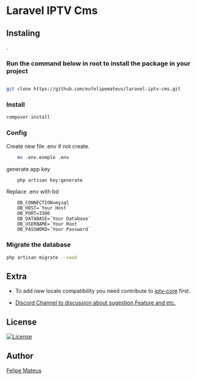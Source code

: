 # Laravel IPTV Cms

## Instaling

.

### Run the command below in root to install the package in your project
  
```bash

git clone https://github.com/eufelipemateus/laravel-iptv-cms.git
```

### Install

```bash
composer install 
```

### Config

Create new  file .env if not create.

```bash
    mv .env.exmple .env
```

generate  app key

```bash
    php artisan key:generate
```

Replace  .env with bd

```env
    DB_CONNECTION=mysql
    DB_HOST=´Your Host´
    DB_PORT=3306
    DB_DATABASE=´Your Database´
    DB_USERNAME=´Your Root´
    DB_PASSWORD=´Your Password´
```

### Migrate the database

```bash
php artisan migrate --seed
```

## Extra

- To add new locale compatibility you need contribute to [iptv-core](https://github.com/eufelipemateus/laravel-iptv-core/blob/main/src/Helpes/Locale.php) first.

- [Discord Channel to discussion about sugestion,Feature and etc.](https://discord.com/channels/885888529845076078/953528360615690270)

## License

[![License](http://poser.pugx.org/felipemateus/iptv-channels/license)](https://packagist.org/packages/felipemateus/iptv-channels)

## Author

[Felipe Mateus](https://felipemateus.com)
